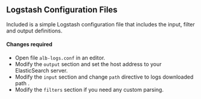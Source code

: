 ## Logstash Configuration Files
Included is a simple Logstash configuration file that includes the input, filter and output definitions.

#### Changes required
- Open file `alb-logs.conf` in an editor.
- Modify the `output` section and set the host address to your ElasticSearch server.
- Modify the `input` section and change `path` directive to logs downloaded path .
- Modify the `filters` section if you need any custom parsing.